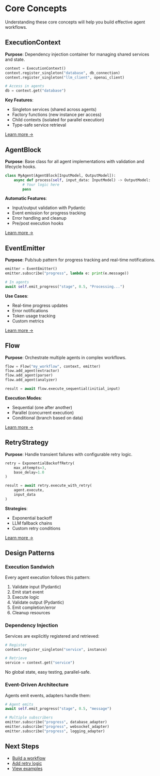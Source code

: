 # Core Concepts

Understanding these core concepts will help you build effective agent workflows.

## ExecutionContext

**Purpose**: Dependency injection container for managing shared services and state.

```python
context = ExecutionContext()
context.register_singleton("database", db_connection)
context.register_singleton("llm_client", openai_client)

# Access in agents
db = context.get("database")
```

**Key Features**:
- Singleton services (shared across agents)
- Factory functions (new instance per access)
- Child contexts (isolated for parallel execution)
- Type-safe service retrieval

[Learn more →](../guide/execution-context.md)

## AgentBlock

**Purpose**: Base class for all agent implementations with validation and lifecycle hooks.

```python
class MyAgent(AgentBlock[InputModel, OutputModel]):
    async def process(self, input_data: InputModel) -> OutputModel:
        # Your logic here
        pass
```

**Automatic Features**:
- Input/output validation with Pydantic
- Event emission for progress tracking
- Error handling and cleanup
- Pre/post execution hooks

[Learn more →](../guide/agent-block.md)

## EventEmitter

**Purpose**: Pub/sub pattern for progress tracking and real-time notifications.

```python
emitter = EventEmitter()
emitter.subscribe("progress", lambda e: print(e.message))

# In agents
await self.emit_progress("stage", 0.5, "Processing...")
```

**Use Cases**:
- Real-time progress updates
- Error notifications
- Token usage tracking
- Custom metrics

[Learn more →](../guide/event-emitter.md)

## Flow

**Purpose**: Orchestrate multiple agents in complex workflows.

```python
flow = Flow("my_workflow", context, emitter)
flow.add_agent(extractor)
flow.add_agent(parser)
flow.add_agent(analyzer)

result = await flow.execute_sequential(initial_input)
```

**Execution Modes**:
- Sequential (one after another)
- Parallel (concurrent execution)
- Conditional (branch based on data)

[Learn more →](../guide/flow.md)

## RetryStrategy

**Purpose**: Handle transient failures with configurable retry logic.

```python
retry = ExponentialBackoffRetry(
    max_attempts=3,
    base_delay=1.0
)

result = await retry.execute_with_retry(
    agent.execute,
    input_data
)
```

**Strategies**:
- Exponential backoff
- LLM fallback chains
- Custom retry conditions

[Learn more →](../guide/retry.md)

## Design Patterns

### Execution Sandwich

Every agent execution follows this pattern:

1. Validate input (Pydantic)
2. Emit start event
3. Execute logic
4. Validate output (Pydantic)
5. Emit completion/error
6. Cleanup resources

### Dependency Injection

Services are explicitly registered and retrieved:

```python
# Register
context.register_singleton("service", instance)

# Retrieve
service = context.get("service")
```

No global state, easy testing, parallel-safe.

### Event-Driven Architecture

Agents emit events, adapters handle them:

```python
# Agent emits
await self.emit_progress("stage", 0.5, "message")

# Multiple subscribers
emitter.subscribe("progress", database_adapter)
emitter.subscribe("progress", websocket_adapter)
emitter.subscribe("progress", logging_adapter)
```

## Next Steps

- [Build a workflow](../guide/flow.md)
- [Add retry logic](../guide/retry.md)
- [View examples](../examples/document-processing.md)
